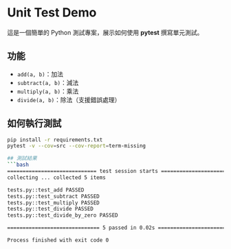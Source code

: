 # Unit Test Demo

這是一個簡單的 Python 測試專案，展示如何使用 **pytest** 撰寫單元測試。

## 功能
- `add(a, b)`：加法
- `subtract(a, b)`：減法
- `multiply(a, b)`：乘法
- `divide(a, b)`：除法（支援錯誤處理）

## 如何執行測試
```bash
pip install -r requirements.txt
pytest -v --cov=src --cov-report=term-missing   

## 測試結果
```bash
============================= test session starts =============================
collecting ... collected 5 items

tests.py::test_add PASSED                                                [ 20%]
tests.py::test_subtract PASSED                                           [ 40%]
tests.py::test_multiply PASSED                                           [ 60%]
tests.py::test_divide PASSED                                             [ 80%]
tests.py::test_divide_by_zero PASSED                                     [100%]

============================== 5 passed in 0.02s ==============================

Process finished with exit code 0
